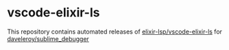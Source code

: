 # vscode-elixir-ls

This repository contains automated releases of [elixir-lsp/vscode-elixir-ls](https://github.com/elixir-lsp/vscode-elixir-ls) for [daveleroy/sublime_debugger](https://github.com/daveleroy/sublime_debugger)
